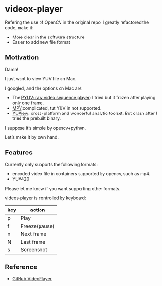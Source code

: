 # videox-player

Refering the use of OpenCV in the original repo,
I greatly refactored the code, make it:
 * More clear in the software structure
 * Easier to add new file format

## Motivation

Damn!

I just want to view YUV file on Mac.

I googled, and the options on Mac are:
 * The [PYUV: raw video sequence player](http://dsplab.diei.unipg.it/software/pyuv_raw_video_sequence_player): I tried but it frozen after playing only one frame.
 * [MPV](https://github.com/mpv-player/mpv):complicated, tut YUV in not supported.
 * [YUView](https://github.com/IENT/YUView): cross-platform and wonderful analytic toolset. But crash after I tried the prebuilt binary.

I suppose it’s simple by opencv+python.

Let’s make it by own hand. 

## Features

Currently only supports the following formats:
 * encoded video file in containers supported by opencv, such as mp4.
 * YUV420

Please let me know if you want supporting other formats.

videos-player is controlled by keyboard:

| key | action |
| -     | -|
| p     | Play |
| f     | Freeze(pause) |
| n     | Next frame|
| N     | Last frame|
| s     | Screenshot|

## Reference
 * [GitHub VideoPlayer](https://github.com/maximus009/VideoPlayer)
